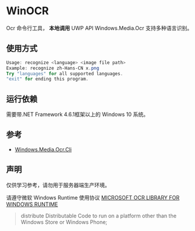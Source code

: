# WinOCR
Ocr 命令行工具， **本地调用** UWP API Windows.Media.Ocr 支持多种语言识别。

## 使用方式
```powershell
Usage: recognize <language> <image file path>
Example: recognize zh-Hans-CN x.png
Try "languages" for all supported languages.
"exit" for ending this program.
```

## 运行依赖
需要带.NET Framework 4.6.1框架以上的 Windows 10 系统。

## 参考
- [Windows.Media.Ocr.Cli]( https://github.com/zh-h/Windows.Media.Ocr.Cli)

## 声明
仅供学习参考，请勿用于服务器端生产环境。

请遵守微软 Windows Runtime 使用协议 [MICROSOFT OCR LIBRARY FOR WINDOWS RUNTIME](https://www.microsoft.com/web/webpi/eula/windows_runtime_ocr_library_terms_of_use.htm)
> distribute Distributable Code to run on a platform other than the Windows Store or Windows Phone;